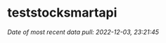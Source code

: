 
<!-- README.md is generated from README.Rmd. Please edit that file -->

# teststocksmartapi

*Date of most recent data pull: 2022-12-03, 23:21:45*
